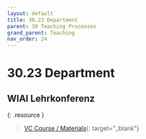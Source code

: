 ```yaml
---
layout: default
title: 30.23 Department
parent: 30 Teaching Processes
grand_parent: Teaching
nav_order: 24
---
```


# 30.23 Department

## WIAI Lehrkonferenz

{: .resource }
> [VC Course / Materials](https://vc.uni-bamberg.de/course/view.php?id=24064#section-0){: target="_blank"}

